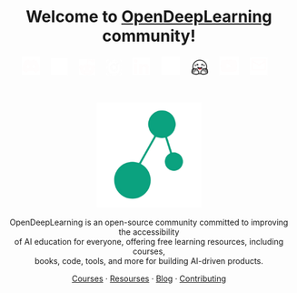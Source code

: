 <h1 align="center">Welcome to <a href="https://www.opendeeplearning.xyz">OpenDeepLearning</a> community!</h1><be>
  
<div style="text-align: center;">

<div align="center">

[<img src="img/discord1.png" alt="Discord" width="32">](https://discord.com/invite/GbQAwerJ)
&nbsp;&nbsp;&nbsp;
[<img src="img/twitter.png" alt="Twitter" width="30">](https://twitter.com/Open_DL_AI)
&nbsp;&nbsp;&nbsp;
[<img src="img/reddit1.png" alt="Reddit" width="28">](https://www.reddit.com/r/opendeeplearning/)
&nbsp;&nbsp;&nbsp;
[<img src="img/instagram1.png" alt="Instagram" width="27">](https://www.instagram.com/opendeeplearning/)
&nbsp;&nbsp;&nbsp;
[<img src="img/linkedin1.png" alt="LinkedIn" width="31">](https://www.linkedin.com/company/opendeeplearning)
&nbsp;&nbsp;&nbsp;
[<img src="img/github.png" alt="GitHub" width="32">](https://github.com/open-deeplearning)
&nbsp;&nbsp;&nbsp;
[<img src="img/hf1.png" alt="Hugging Face" width="31">](https://huggingface.co/OpenDeepLearning)
&nbsp;&nbsp;&nbsp;
[<img src="img/youtube1.png" alt="YouTube" width="33.5">](https://www.youtube.com/@Open_DeepLearning)
&nbsp;&nbsp;&nbsp;
[<img src="img/email.png" alt="Email" width="31">](mailto:teamopendeeplearning@gmail.com)
&nbsp;&nbsp;&nbsp;

</div>

<br/>

<p align="center">
  <a href="https://www.opendeeplearning.xyz">
    <img src="img/logo.png" alt="Logo" width="185" height="185">
  </a>
</p>

<p align="center">
OpenDeepLearning is an open-source community committed to improving the accessibility <br/> of AI education for everyone, offering free learning resources, including courses, <br/> books, code, tools, and more for building AI-driven products.
</p>

<p align="center">
  <a href="#">Courses</a>
  ·
  <a href="#">Resourses</a>
  ·
  <a href="#">Blog</a>
  ·
  <a href="#">Contributing</a>
</p>
